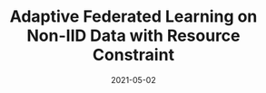 ---
title: "Adaptive Federated Learning on Non-IID Data with Resource Constraint"
authors: 
- Jie Zhang
- Song Guo
- Zhihao Qu
- Deze Zeng
- Yufeng Zhan
- Qifeng Liu
- Rajendra Akerkar

date: "2021-05-02"
doi: "10.1109/TC.2021.3099723"

# Publication type.
# 1 = Conference paper; 2 = Journal article;
# 3 = Preprint Paper; 4 = Report; 5 = Book; 6 = Book section;
# 7 = Thesis; 8 = Patent
publication_types: ["2"]

# Publication name and optional abbreviated publication name.
publication: "*IEEE Transactions on Computers*"
publication_short: IoTJ (JCR-Q1)


url_pdf: https://www.computer.org/csdl/journal/tc/5555/01/09496155/1vyjwTtgm2Y
# url_code: ''
# url_dataset: ''
# url_poster: ''
# url_project: ''
# url_slides: ''
# url_video: ''

---